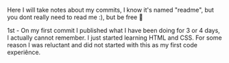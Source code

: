 Here I will take notes about my commits, I know it's named "readme", but you dont really need to read me :), but be free 🐝

1st - On my first commit I published what I have been doing for 3 or 4 days, I actually cannot remember. I just started learning HTML and CSS. For some reason I was reluctant and did not started with this as my first code experiênce. 
